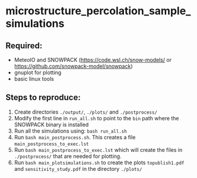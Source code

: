 # microstructure_percolation_sample_simulations
## Required:
- MeteoIO and SNOWPACK (https://code.wsl.ch/snow-models/ or https://github.com/snowpack-model/snowpack)
- gnuplot for plotting
- basic linux tools


## Steps to reproduce:
1) Create directories ```./output/```, ```./plots/``` and ```./postprocess/```
2) Modify the first line in ```run_all.sh``` to point to the ```bin``` path where the SNOWPACK binary is installed
3) Run all the simulations using:
```bash run_all.sh```
4) Run ```bash main_postprocess.sh```. This creates a file ```main_postprocess_to_exec.lst```
5) Run ```bash main_postprocess_to_exec.lst``` which will create the files in ```./postprocess/``` that are needed for plotting.
6) Run ```bash main_plotsimulations.sh``` to create the plots ```topublish1.pdf``` and ```sensitivity_study.pdf``` in the directory ```./plots/```
